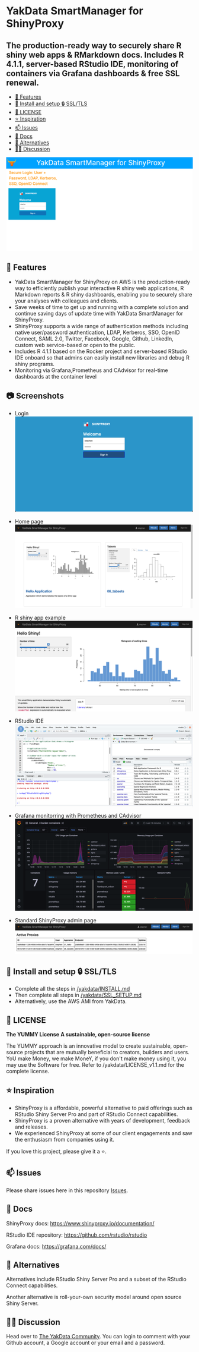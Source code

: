 # YakData SmartManager for ShinyProxy
## The production-ready way to securely share R shiny web apps & RMarkdown docs. Includes R 4.1.1, server-based RStudio IDE, monitoring of containers via Grafana dashboards & free SSL renewal.

  - [🚀 Features](#-features)
  - [🧰 Install and setup 🔒 SSL/TLS](#-install-and-setup--ssltls)
  - [🔐 LICENSE](#-license)
  - [⭐ Inspiration](#-inspiration)
  - [📫 Issues](#-issues)
  - [📘 Docs](#-docs)
  - [🎡 Alternatives](#-alternatives)
  - [🧑‍💻 Discussion](#-discussion)
  
![What is YakData SmartManager for ShinyProxy?](./YakData-SmartManager-for-ShinyProxy.gif)

## 🚀 Features

* YakData SmartManager for ShinyProxy on AWS is the production-ready way to efficiently publish your interactive R shiny web applications, R Markdown reports & R shiny dashboards, enabling you to securely share your analyses with colleagues and clients.
* Save weeks of time to get up and running with a complete solution and continue saving days of update time with YakData SmartManager for ShinyProxy.
* ShinyProxy supports a wide range of authentication methods including native user/password authentication, LDAP, Kerberos, SSO, OpenID Connect, SAML 2.0, Twitter, Facebook, Google, Github,  LinkedIn, custom web service-based or open to the public.
* Includes R 4.1.1 based on the Rocker project and  server-based RStudio IDE onboard so that admins can easily install new libraries and debug R shiny programs. 
* Monitoring via Grafana,Prometheus and CAdvisor for real-time dashboards at the container level

## 📷 Screenshots

- Login
![Login](./001_Login_YakData_SmartManager_for_ShinyProxy.png)

- Home page
![Home page](./002_home_page_YakData_SmartManager_for_ShinyProxy.png)

- R shiny app example
![R shiny app example](./003_R_shiny_app_YakData_SmartManager_for_ShinyProxy.png)

- RStudio IDE
![RStudio IDE](./004_RStudio_IDE_YakData_SmartManager_for_ShinyProxy.png)

- Grafana monitorring with Prometheus and CAdvisor
![Grafana monitorring with Prometheus and CAdvisor](./005_Grafana_Prometheus_CAdvisor_Monitorring_YakData_SmartManager_for_ShinyProxy.png)

- Standard ShinyProxy admin page
![Standard ShinyProxy admin page](./006_standard_ShinyProxy_admin_page_YakData_SmartManager_for_ShinyProxy.png)

## 🧰 Install and setup 🔒 SSL/TLS

- Complete all the steps in [/yakdata/INSTALL.md](https://github.com/Stephen-McDaniel/SmartManager-for-ShinyProxy/blob/master/INSTALL.md)
- Then complete all steps in [/yakdata/SSL_SETUP.md](https://github.com/Stephen-McDaniel/SmartManager-for-ShinyProxy/blob/master/SSL_SETUP.md)
- Alternatively, use the AWS AMI from YakData.

## 🔐 LICENSE

**The YUMMY License**
**A sustainable, open-source license**

The YUMMY approach is an innovative model to create sustainable, open-source projects that are mutually beneficial to creators, builders and users. YoU make Money, we make MoneY, if you don't make money using it, you may use the Software for free. Refer to /yakdata/LICENSE_v1.1.md for the complete license.

## ⭐ Inspiration

* ShinyProxy is a affordable, powerful alternative to paid offerings such as RStudio Shiny Server Pro and part of RStudio Connect capabilities.
* ShinyProxy is a proven alternative with years of development, feedback and releases.
* We experienced ShinyProxy at some of our client engagements and saw the enthusiasm from companies using it.

If you love this project, please give it a ⭐.

## 📫 Issues

Please share issues here in this repository [Issues](https://github.com/Stephen-McDaniel/SmartManager-for-ShinyProxy/issues).

## 📘 Docs

ShinyProxy docs: https://www.shinyproxy.io/documentation/

RStudio IDE repository: https://github.com/rstudio/rstudio

Grafana docs: https://grafana.com/docs/


## 🎡 Alternatives

Alternatives include RStudio Shiny Server Pro and a subset of the RStudio Connect capabilities.

Another alternative is roll-your-own security model around open source Shiny Server.

## 🧑‍💻 Discussion

Head over to [The YakData Community](https://meta.yakdata.com). You can login to comment with your Github account, a Google account or your email and a password.

